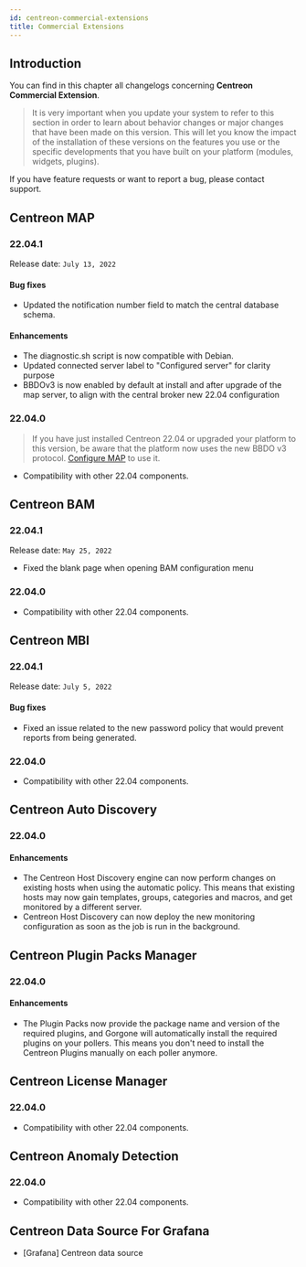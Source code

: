 ```yaml
---
id: centreon-commercial-extensions
title: Commercial Extensions
---
```


## Introduction

You can find in this chapter all changelogs concerning **Centreon Commercial Extension**.

> It is very important when you update your system to refer to this section in order to learn about behavior changes or
> major changes that have been made on this version. This will let you know the impact of the installation of these
> versions on the features you use or the specific developments that you have built on your platform (modules,
> widgets, plugins).

If you have feature requests or want to report a bug, please contact support.

## Centreon MAP

### 22.04.1

Release date: `July 13, 2022`

#### Bug fixes

- Updated the notification number field to match the central database schema.

#### Enhancements

- The diagnostic.sh script is now compatible with Debian.
- Updated connected server label to "Configured server" for clarity purpose
- BBDOv3 is now enabled by default at install and after upgrade of the map server, to align with the central broker new 22.04 configuration

### 22.04.0

> If you have just installed Centreon 22.04 or upgraded your platform to this version, be aware that the platform now uses the new BBDO v3 protocol. [Configure MAP](../graph-views/install.md#configuration) to use it.

- Compatibility with other 22.04 components.

## Centreon BAM

### 22.04.1

Release date: `May 25, 2022`

- Fixed the blank page when opening BAM configuration menu

### 22.04.0

- Compatibility with other 22.04 components.

## Centreon MBI

### 22.04.1

Release date: `July 5, 2022`

#### Bug fixes

- Fixed an issue related to the new password policy that would prevent reports from being generated.

### 22.04.0

- Compatibility with other 22.04 components.

## Centreon Auto Discovery

### 22.04.0

#### Enhancements

- The Centreon Host Discovery engine can now perform changes on existing hosts when using the automatic policy. This means that existing hosts may now gain templates, groups, categories and macros, and get monitored by a different server.
- Centreon Host Discovery can now deploy the new monitoring configuration as soon as the job is run in the background.

## Centreon Plugin Packs Manager

### 22.04.0

#### Enhancements

- The Plugin Packs now provide the package name and version of the required plugins, and Gorgone will automatically install the required plugins on your pollers. This means you don't need to install the Centreon Plugins manually on each poller anymore.

## Centreon License Manager

### 22.04.0

- Compatibility with other 22.04 components.

## Centreon Anomaly Detection

### 22.04.0

- Compatibility with other 22.04 components.

## Centreon Data Source For Grafana

- [Grafana] Centreon data source
